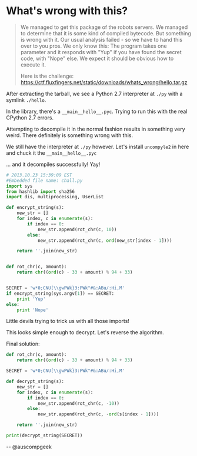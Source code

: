 # What's wrong with this?

> We managed to get this package of the robots servers. We managed to determine that it is some kind of compiled bytecode. But something is wrong with it. Our usual analysis failed - so we have to hand this over to you pros. We only know this: The program takes one parameter and it responds with "Yup" if you have found the secret code, with "Nope" else. We expect it should be obvious how to execute it.
>
> Here is the challenge: https://ctf.fluxfingers.net/static/downloads/whats_wrong/hello.tar.gz

After extracting the tarball, we see a Python 2.7 interpreter at `./py` with a symlink `./hello`.

In the library, there's a `__main__hello__.pyc`.
Trying to run this with the real CPython 2.7 errors.

Attempting to decompile it in the normal fashion results in something very weird.
There definitely is something wrong with this.

We still have the interpreter at `./py` however.
Let's install `uncompyle2` in here and chuck it the `__main__hello__.pyc`

... and it decompiles successfully! Yay!

```python
# 2013.10.23 15:39:09 EST
#Embedded file name: chall.py
import sys
from hashlib import sha256
import dis, multiprocessing, UserList

def encrypt_string(s):
    new_str = []
    for index, c in enumerate(s):
        if index == 0:
            new_str.append(rot_chr(c, 10))
        else:
            new_str.append(rot_chr(c, ord(new_str[index - 1])))

    return ''.join(new_str)


def rot_chr(c, amount):
    return chr((ord(c) - 33 + amount) % 94 + 33)


SECRET = 'w*0;CNU[\\gwPWk}3:PWk"#&:ABu/:Hi,M'
if encrypt_string(sys.argv[1]) == SECRET:
    print 'Yup'
else:
    print 'Nope'
```

Little devils trying to trick us with all those imports!

This looks simple enough to decrypt. Let's reverse the algorithm.

Final solution:

```python
def rot_chr(c, amount):
    return chr((ord(c) - 33 + amount) % 94 + 33)

SECRET = 'w*0;CNU[\\gwPWk}3:PWk"#&:ABu/:Hi,M'

def decrypt_string(s):
    new_str = []
    for index, c in enumerate(s):
        if index == 0:
            new_str.append(rot_chr(c, -10))
        else:
            new_str.append(rot_chr(c, -ord(s[index - 1])))

    return ''.join(new_str)

print(decrypt_string(SECRET))
```

-- @auscompgeek
